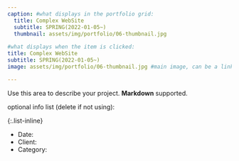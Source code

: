 ```yaml
---
caption: #what displays in the portfolio grid:
  title: Complex WebSite
  subtitle: SPRING(2022-01-05~)
  thumbnail: assets/img/portfolio/06-thumbnail.jpg
  
#what displays when the item is clicked:
title: Complex WebSite
subtitle: SPRING(2022-01-05~)
image: assets/img/portfolio/06-thumbnail.jpg #main image, can be a link or a file in assets/img/portfolio

---
```

Use this area to describe your project. **Markdown** supported.

optional info list (delete if not using):

{:.list-inline} 
- Date: 
- Client: 
- Category: 

